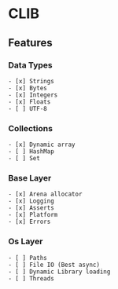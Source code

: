 # CLIB

## Features
### Data Types
    - [x] Strings 
    - [x] Bytes
    - [x] Integers
    - [x] Floats
    - [ ] UTF-8

### Collections
    - [x] Dynamic array
    - [ ] HashMap
    - [ ] Set

### Base Layer
    - [x] Arena allocator
    - [x] Logging
    - [x] Asserts
    - [x] Platform
    - [x] Errors

### Os Layer
    - [ ] Paths
    - [ ] File IO (Best async)
    - [ ] Dynamic Library loading
    - [ ] Threads 
